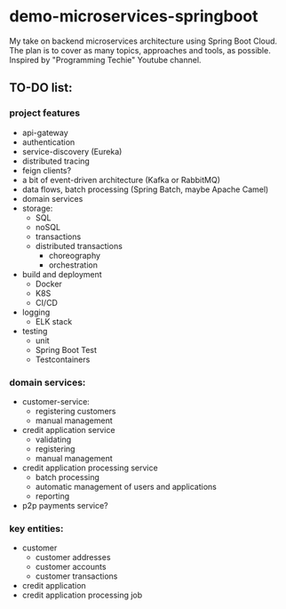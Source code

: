 # demo-microservices-springboot
My take on backend microservices architecture using Spring Boot Cloud.
The plan is to cover as many topics, approaches and tools, as possible.
Inspired by "Programming Techie" Youtube channel.

## TO-DO list:

### project features
- api-gateway
- authentication
- service-discovery (Eureka)
- distributed tracing
- feign clients?
- a bit of event-driven architecture (Kafka or RabbitMQ)
- data flows, batch processing (Spring Batch, maybe Apache Camel)
- domain services
- storage:
  - SQL
  - noSQL
  - transactions
  - distributed transactions
    - choreography
    - orchestration
- build and deployment
  - Docker
  - K8S
  - CI/CD
- logging
  - ELK stack
- testing
  - unit
  - Spring Boot Test
  - Testcontainers

### domain services:
- customer-service:
  - registering customers
  - manual management
- credit application service
  - validating
  - registering
  - manual management
- credit application processing service
  - batch processing
  - automatic management of users and applications
  - reporting
- p2p payments service?

### key entities:
- customer
  - customer addresses
  - customer accounts
  - customer transactions
- credit application
- credit application processing job
